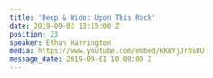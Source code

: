 ```yaml
---
title: 'Deep & Wide: Upon This Rock'
date: 2019-09-03 13:15:00 Z
position: 23
speaker: Ethan Harrington
media: https://www.youtube.com/embed/kKWYjJrDsOU
message_date: 2019-09-01 10:00:00 Z
---
```


